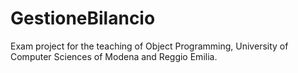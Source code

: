 # GestioneBilancio
Exam project for the teaching of Object Programming, University of Computer Sciences of Modena and Reggio Emilia.
